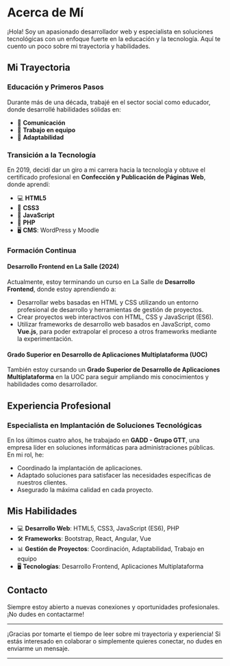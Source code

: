 # Acerca de Mí

¡Hola! Soy un apasionado desarrollador web y especialista en soluciones tecnológicas con un enfoque fuerte en la educación y la tecnología. Aquí te cuento un poco sobre mi trayectoria y habilidades.

## Mi Trayectoria

### Educación y Primeros Pasos

Durante más de una década, trabajé en el sector social como educador, donde desarrollé habilidades sólidas en:
- 💬 **Comunicación**
- 👥 **Trabajo en equipo**
- 🔄 **Adaptabilidad**

### Transición a la Tecnología

En 2019, decidí dar un giro a mi carrera hacia la tecnología y obtuve el certificado profesional en **Confección y Publicación de Páginas Web**, donde aprendí:
- 💻 **HTML5**
- 🎨 **CSS3**
- 🚀 **JavaScript**
- 🐘 **PHP**
- 🖥️ **CMS**: WordPress y Moodle

### Formación Continua

#### Desarrollo Frontend en La Salle (2024)

Actualmente, estoy terminando un curso en La Salle de **Desarrollo Frontend**, donde estoy aprendiendo a:
- Desarrollar webs basadas en HTML y CSS utilizando un entorno profesional de desarrollo y herramientas de gestión de proyectos.
- Crear proyectos web interactivos con HTML, CSS y JavaScript (ES6).
- Utilizar frameworks de desarrollo web basados en JavaScript, como **Vue.js**, para poder extrapolar el proceso a otros frameworks mediante la experimentación.

#### Grado Superior en Desarrollo de Aplicaciones Multiplataforma (UOC)

También estoy cursando un **Grado Superior de Desarrollo de Aplicaciones Multiplataforma** en la UOC para seguir ampliando mis conocimientos y habilidades como desarrollador.

## Experiencia Profesional

### Especialista en Implantación de Soluciones Tecnológicas

En los últimos cuatro años, he trabajado en **GADD - Grupo GTT**, una empresa líder en soluciones informáticas para administraciones públicas. En mi rol, he:
- Coordinado la implantación de aplicaciones.
- Adaptado soluciones para satisfacer las necesidades específicas de nuestros clientes.
- Asegurado la máxima calidad en cada proyecto.

## Mis Habilidades

- 💻 **Desarrollo Web**: HTML5, CSS3, JavaScript (ES6), PHP
- 🛠️ **Frameworks**: Bootstrap, React, Angular, Vue
- 📊 **Gestión de Proyectos**: Coordinación, Adaptabilidad, Trabajo en equipo
- 🖥️ **Tecnologías**: Desarrollo Frontend, Aplicaciones Multiplataforma

## Contacto

Siempre estoy abierto a nuevas conexiones y oportunidades profesionales. ¡No dudes en contactarme!

---

¡Gracias por tomarte el tiempo de leer sobre mi trayectoria y experiencia! Si estás interesado en colaborar o simplemente quieres conectar, no dudes en enviarme un mensaje.

---


